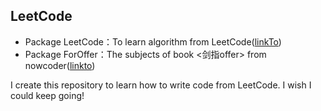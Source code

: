 ## LeetCode

* Package LeetCode：To learn algorithm from LeetCode([linkTo](https://leetcode.com))
* Package ForOffer：The subjects of book <剑指offer> from nowcoder([linkto](https://www.nowcoder.com/))

I create this repository to learn how to write code from LeetCode. I wish I could keep going!
